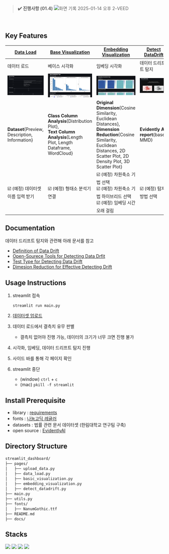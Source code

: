 
> **✔️ 진행사항 (01.4)**
> ![화면 기록 2025-01-14 오후 2-VEED](img_files/0114ver.gif)

</br>

## Key Features

| [Data Load](pages/data_load.py) | [Base Visualization](pages/base_visualization.py) | [Embedding Visualization](pages/embedding_visualization.py) | [Detect DataDrift](pages/detect_datadrift.py) |
| ---------- | ---------- | ---------- | ---------- |
|     데이터 로드       |     베이스 시각화      |      임베딩 시각화      |    데이터 드리프트 탐지        |
|      ![alt text](img_files/image.png)      |  ![alt text](img_files/image-1.png)      |     ![alt text](img_files/image-2.png)       | ![alt text](img_files/image-3.png)     |
|  **Dataset**{Preview, Description, Information} | **Class Column Analysis**{Distribution Plot}, </br> **Text Column Analysis**{Length Plot, Length Dataframe, WordCloud}      |     **Original Dimension**{Cosine Similarity, Euclidean Distances}, <br> **Dimension Reduction**{Cosine Similarity, Euclidean Distances, 2D Scatter Plot, 2D Density Plot, 3D Scatter Plot}      | **Evidently AI report**{based MMD}          |
|   ☑️ (예정) 데이터셋 이름 입력 받기        |    ☑️ (예정) 형태소 분석기 연결     |  ☑️ (예정) 차원축소 기법 선택 <br/> ☑️ (예정) 차원축소 기법 하이브리드 선택 <br/> ☑️ (예정) 임베딩 시간 오래 걸림        | ☑️ (예정) 탐지 방법 선택           |

## Documentation
데이터 드리프트 탐지와 관련해 아래 문서를 참고
- [Definition of Data Drift](docs/DataDrift.md)
- [Open-Sourece Tools for Detecting Data Drfit](docs/DriftDetection-Tools.md)
- [Test Type for Detecting Data Drift](docs/TestTypes.md)
- [Dimesion Reduction for Effective Detecting Drift](docs/)


## Usage Instructions
1. streamlit 접속
    
    ```
    streamlit run main.py
    ```

2. [데이터셋 업로드](pages/upload_data.py)
3. 데이터 로드에서 결측치 유무 판별 
    - 결측치 없어야 진행 가능, 데이터의 크기가 너무 크면 진행 불가
4. 시각화, 임베딩, 데이터 드리프트 탐지 진행
5. 사이드 바를 통해 각 페이지 확인
6. streamlit 중단

    - (window) `ctrl` + `c`
    - (mac) `pkill -f streamlit`

## Install Prerequisite
- library : [requirements](requirements.txt)
- fonts : [나눔고딕 레귤러](https://fonts.google.com/selection)
- datasets : 법률 관련 문서 데이터셋 (한림대학교 연구팀 구축)
- open source : [EvidentlyAI](https://github.com/evidentlyai/evidently/tree/main/examples/integrations/streamlit_dashboard)

## Directory Structure

```
streamlit_dashboard/
├── pages/
│   ├── upload_data.py
│   ├── data_load.py
│   ├── basic_visualization.py
│   ├── embedding_visualization.py
│   ├── detect_datadrift.py
├── main.py
├── utils.py
├── fonts/
│   ├── NanumGothic.ttf
├── README.md
├── docs/
```


## Stacks

<img src="https://img.shields.io/badge/Streamlit-FF4B4B?style=for-the-badge&logo=Streamlit&logoColor=white"> <img src="https://img.shields.io/badge/Pytorch-EE4C2C?style=for-the-badge&logo=Pytorch&logoColor=white"> <img src="https://img.shields.io/badge/HuggingFace-FFD21E?style=for-the-badge&logo=HuggingFace&logoColor=white"> <img src="https://img.shields.io/badge/Python-3776AB?style=for-the-badge&logo=Python&logoColor=white">